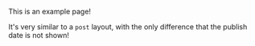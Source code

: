 This is an example page!

It's very similar to a `post` layout, with the only difference that the publish date is not shown!